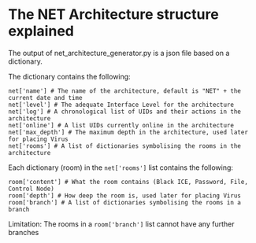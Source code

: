 # The NET Architecture structure explained
The output of net\_architecture\_generator.py is a json file based on a dictionary.

The dictionary contains the following:
```
net['name'] # The name of the architecture, default is "NET" + the current date and time
net['level'] # The adequate Interface Level for the architecture
net['log'] # A chronological list of UIDs and their actions in the architecture
net['online'] # A list UIDs currently online in the architecture
net['max_depth'] # The maximum depth in the architecture, used later for placing Virus
net['rooms'] # A list of dictionaries symbolising the rooms in the architecture
```
Each dictionary (room) in the <code>net['rooms']</code> list contains the following:
```
room['content'] # What the room contains (Black ICE, Password, File, Control Node)
room['depth'] # How deep the room is, used later for placing Virus
room['branch'] # A list of dictionaries symbolising the rooms in a branch
```
Limitation: The rooms in a <code>room['branch']</code> list cannot have any further branches
